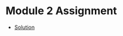 # Module 2 Assignment
* [Solution](https://github.com/faranak-tk/coursera-html-css-js/tree/main/module2-solution)
